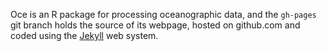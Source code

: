 Oce is an R package for processing oceanographic data, and the ``gh-pages`` git
branch holds the source of its webpage, hosted on github.com and coded using
the [Jekyll](http://jekyllrb.com) web system.

